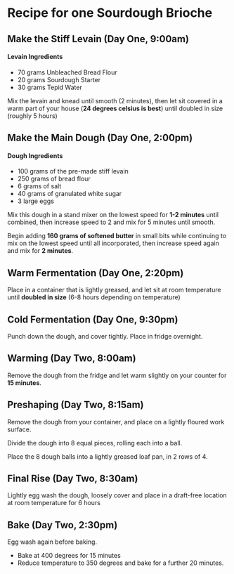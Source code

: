 # Recipe for one Sourdough Brioche


## Make the Stiff Levain (Day One, 9:00am) ##

#### Levain Ingredients ####
* 70 grams Unbleached Bread Flour
* 20 grams Sourdough Starter
* 30 grams Tepid Water

Mix the levain and knead until smooth (2 minutes), then let sit covered in a warm part of your house (**24 degrees celsius is best**) until doubled in size (roughly 5 hours)



## Make the Main Dough (Day One, 2:00pm) ##

#### Dough Ingredients ####
* 100 grams of the pre-made stiff levain
* 250 grams of bread flour
* 6 grams of salt
* 40 grams of granulated white sugar
* 3 large eggs

Mix this dough in a stand mixer on the lowest speed for **1-2 minutes** until combined, then increase speed to 2 and mix for 5 minutes until smooth. 

Begin adding **160 grams of softened butter** in small bits while continuing to mix on the lowest speed until all incorporated, then increase speed again and mix for **2 minutes**.


## Warm Fermentation (Day One, 2:20pm) ##

Place in a container that is lightly greased, and let sit at room temperature until **doubled in size** (6-8 hours depending on temperature)


## Cold Fermentation (Day One, 9:30pm) ##

Punch down the dough, and cover tightly. Place in fridge overnight.

## Warming (Day Two, 8:00am) ##

Remove the dough from the fridge and let warm slightly on your counter for **15 minutes**. 

## Preshaping (Day Two, 8:15am) ##

Remove the dough from your container, and place on a lightly floured work surface. 

Divide the dough into 8 equal pieces, rolling each into a ball.

Place the 8 dough balls into a lightly greased loaf pan, in 2 rows of 4.


## Final Rise (Day Two, 8:30am) ##

Lightly egg wash the dough, loosely cover and place in a draft-free location at room temperature for 6 hours

## Bake (Day Two, 2:30pm) ##

Egg wash again before baking.

* Bake at 400 degrees for 15 minutes
* Reduce temperature to 350 degrees and bake for a further 20 minutes.   




